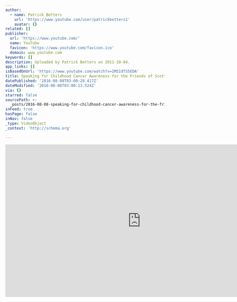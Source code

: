 ```yaml
---
author:
  - name: Patrick Betters
    url: 'https://www.youtube.com/user/patrickbetters1'
    avatar: {}
related: []
publisher:
  url: 'https://www.youtube.com/'
  name: YouTube
  favicon: 'https://www.youtube.com/favicon.ico'
  domain: www.youtube.com
keywords: []
description: Uploaded by Patrick Betters on 2011-10-04.
app_links: []
isBasedOnUrl: 'https://www.youtube.com/watch?v=IM5IdTS5EDA'
title: Speaking for Childhood Cancer Awareness for the Friends of Scott Foundation
datePublished: '2016-08-08T03:00:28.417Z'
dateModified: '2016-08-08T03:00:13.524Z'
via: {}
starred: false
sourcePath: >-
  _posts/2016-08-08-speaking-for-childhood-cancer-awareness-for-the-friends-of-s.md
inFeed: true
hasPage: false
inNav: false
_type: VideoObject
_context: 'http://schema.org'

---
```

<iframe src="https://cdn.embedly.com/widgets/media.html?src=https%3A%2F%2Fwww.youtube.com%2Fembed%2FIM5IdTS5EDA%3Ffeature%3Doembed&amp;url=http%3A%2F%2Fwww.youtube.com%2Fwatch%3Fv%3DIM5IdTS5EDA&amp;image=https%3A%2F%2Fi.ytimg.com%2Fvi%2FIM5IdTS5EDA%2Fhqdefault.jpg&amp;key=b7d04c9b404c499eba89ee7072e1c4f7&amp;type=text%2Fhtml&amp;schema=youtube" width="854" height="480" scrolling="no" frameborder="0" allowfullscreen="" style=""></iframe>
